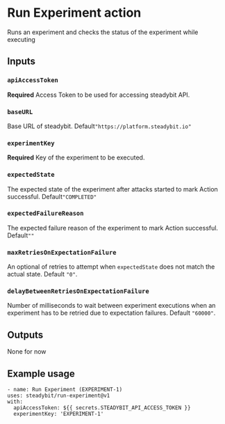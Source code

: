 # Run Experiment action

Runs an experiment and checks the status of the experiment while executing

## Inputs

### `apiAccessToken`

**Required** Access Token to be used for accessing steadybit API.

### `baseURL`

Base URL of steadybit. Default`"https://platform.steadybit.io"`

### `experimentKey`

**Required** Key of the experiment to be executed.

### `expectedState`

The expected state of the experiment after attacks started to mark Action successful. Default`"COMPLETED"`

### `expectedFailureReason`

The expected failure reason of the experiment to mark Action successful. Default`""`

### `maxRetriesOnExpectationFailure`

An optional of retries to attempt when `expectedState` does not match the actual state. Default `"0"`.

### `delayBetweenRetriesOnExpectationFailure`

Number of milliseconds to wait between experiment executions when an experiment has to be retried due to expectation failures. Default `"60000"`.

## Outputs

None for now

## Example usage

```
- name: Run Experiment (EXPERIMENT-1)
uses: steadybit/run-experiment@v1
with:
  apiAccessToken: ${{ secrets.STEADYBIT_API_ACCESS_TOKEN }}
  experimentKey: 'EXPERIMENT-1'
```
